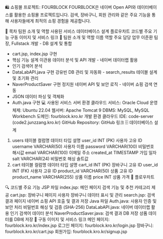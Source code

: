 🛍️ 쇼핑몰 프로젝트: FOURBLOCK
FOURBLOCK은 네이버 Open API와 데이터베이스를 활용한 쇼핑몰 프로젝트입니다. 검색, 장바구니, 회원 관리와 같은 주요 기능을 통해 사용자들에게 최적의 쇼핑 경험을 제공합니다.

📌 목차
팀원 소개 및 역할
사용된 서비스
데이터베이스 설계
플로우차트
코드별 주요 기능
구동 이미지 및 서비스 링크
👥 팀원 소개 및 역할
이름	역할	주요 담당 업무
이준환	팀장, Fullstack 개발	- DB 설계 및 통합
- cart.jsp, index.jsp 구현
- 핵심 기능 설계
이관용	데이터 분석 및 API 개발	- 네이버 데이터랩 활용
- 인기 검색어 분석
- DataLabAPI.java 구현
강유빈	DB 관리 및 자동화	- search_results 테이블 설계 및 초기화 관리
- NaverProductSaver 구현
정지원	네이버 API 및 보안 로직	- 네이버 쇼핑 검색 연동
- JSON 데이터 파싱 및 객체화
- Auth.java 구현
💻 사용된 서비스
서버 환경
클라우드 서비스: Oracle Cloud
운영체제: Ubuntu 22.04
웹서버: Apache Tomcat 9
DBMS: MySQL, MySQL Workbench
도메인: fourblock.kro.kr
개발 환경
클라우드 IDE: code-server (code2.junzzang.kro.kr)
GitHub Repository: GitHub 링크
🗄️ 데이터베이스 설계
1. users 테이블
컬럼명	데이터 타입	설명
user_id	INT (PK)	사용자 고유 ID
username	VARCHAR(50)	사용자 이름
password	VARCHAR(100)	비밀번호 해시값
email	VARCHAR(100)	이메일 주소
created_at	TIMESTAMP	가입 일자
salt	VARCHAR(24)	비밀번호 해싱 솔트값
2. cart 테이블
컬럼명	데이터 타입	설명
cart_id	INT (PK)	장바구니 고유 ID
user_id	INT (FK)	사용자 고유 ID
product_id	VARCHAR(50)	상품 고유 ID
product_name	VARCHAR(255)	상품 이름
price	INT	상품 가격
🔄 플로우차트


🔍 코드별 주요 기능
JSP 파일
index.jsp: 메인 페이지
검색 기능 및 추천 카테고리 제공
cart.jsp: 장바구니 페이지
사용자 장바구니 데이터 표시 및 관리
search.jsp: 검색 결과 페이지
네이버 쇼핑 API 호출 및 결과 저장
Java 파일
Auth.java: 사용자 인증 및 보안 처리
비밀번호 해싱 및 검증 (SHA-256)
DataLabAPI.java: 네이버 데이터랩 활용
인기 검색어 데이터 분석
NaverProductSaver.java: 검색 결과 DB 저장
상품 데이터를 DB에 저장
📸 구동 이미지 및 서비스 링크
메인 페이지: fourblock.kro.kr/index.jsp
로그인 페이지: fourblock.kro.kr/login.jsp
장바구니: fourblock.kro.kr/cart.jsp
회원가입: fourblock.kro.kr/signup.jsp
